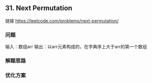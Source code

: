 ## 31. Next Permutation

链接 https://leetcode.com/problems/next-permutation/

### 问题
输入：数组arr
输出：以arr元素构成的，在字典序上大于arr的第一个数组

### 解题思路

### 优化方案
